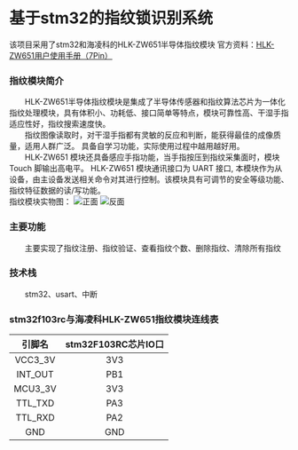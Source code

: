 # 基于stm32的指纹锁识别系统  
  该项目采用了stm32和海凌科的HLK-ZW651半导体指纹模块
  官方资料：[HLK-ZW651用户使用手册（7Pin）](https://github.com/willow017/fingerprint_lock/blob/main/HLK-ZW651%E7%94%A8%E6%88%B7%E4%BD%BF%E7%94%A8%E6%89%8B%E5%86%8C%EF%BC%887Pin%EF%BC%89.pdf)
  
### 指纹模块简介
　　HLK-ZW651半导体指纹模块是集成了半导体传感器和指纹算法芯片为一体化指纹处理模块，具有体积小、功耗低、接口简单等特点，模块可靠性高、干湿手指适应性好，指纹搜索速度快。  
　　指纹图像读取时，对干湿手指都有灵敏的反应和判断，能获得最佳的成像质量，适用人群广泛。 具备自学习功能，实际使用过程中越用越好用。  
　　HLK-ZW651 模块还具备感应手指功能，当手指按压到指纹采集面时，模块 Touch 脚输出高电平。 HLK-ZW651 模块通讯接口为 UART 接口, 本模块作为从设备，由主设备发送相关命令对其进行控制。该模块具有可调节的安全等级功能、指纹特征数据的读/写功能。  
  指纹模块实物图：
![正面](https://github.com/willow017/fingerprint_lock/blob/main/1.png) ![反面](https://github.com/willow017/fingerprint_lock/blob/main/0.png)  
### 主要功能  
　　主要实现了指纹注册、指纹验证、查看指纹个数、删除指纹、清除所有指纹
### 技术栈  
　　stm32、usart、中断
### stm32f103rc与海凌科HLK-ZW651指纹模块连线表
|引脚名|stm32F103RC芯片IO口|  
|:----:|:----:|  
|VCC3_3V|3V3|    
|INT_OUT|PB1|  
|MCU3_3V|3V3|  
|TTL_TXD|PA3|  
|TTL_RXD|PA2|  
|GND|GND|  
